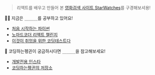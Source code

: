 > 리액트를 배우고 만들어 본 [영화검색 사이트 StarWatches](https://starwatches.netlify.app)를 구경해보셔용!

👩‍💻 지금은 `______`를 공부하고 있어요!

- [처음 시작하는 파이썬](http://www.yes24.com/Product/Goods/91870652)
- [노마드코더 리액트 챌린지](http://github.com/coodingpenguin/netflix-clone)
- [이것이 취업을 위한 코딩테스트다](http://www.yes24.com/Product/Goods/91433923)

🐧 코딩하는펭귄이 궁금하시다면 `______`을 참고해보세요!

- [개발전용 인스타](https://www.instagram.com/cooding_penguin/)
- [코딩하는펭귄의 저장소](https://cooding-penguin.netlify.app/)
